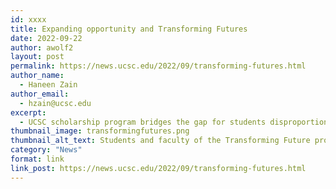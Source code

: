 ```yaml
---
id: xxxx
title: Expanding opportunity and Transforming Futures
date: 2022-09-22
author: awolf2
layout: post
permalink: https://news.ucsc.edu/2022/09/transforming-futures.html
author_name:
  - Haneen Zain
author_email:
  - hzain@ucsc.edu
excerpt:
  - UCSC scholarship program bridges the gap for students disproportionately unable to pursue unpaid internships
thumbnail_image: transformingfutures.png
thumbnail_alt_text: Students and faculty of the Transforming Future program
category: "News"
format: link
link_post: https://news.ucsc.edu/2022/09/transforming-futures.html
---
```

